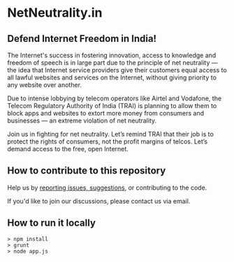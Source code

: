 # NetNeutrality.in #

## Defend Internet Freedom in India! ##

The Internet's success in fostering innovation, access to knowledge and freedom of speech is in large part due to the principle of net neutrality — the idea that Internet service providers give their customers equal access to all lawful websites and services on the Internet, without giving priority to any website over another.

Due to intense lobbying by telecom operators like Airtel and Vodafone, the Telecom Regulatory Authority of India (TRAI) is planning to allow them to block apps and websites to extort more money from consumers and businesses — an extreme violation of net neutrality.

Join us in fighting for net neutrality. Let’s remind TRAI that their job is to protect the rights of consumers, not the profit margins of telcos. Let’s demand access to the free, open Internet.


## How to contribute to this repository ##
Help us by [reporting issues, suggestions](https://github.com/netneutrality/netneutrality.in/issues), or contributing to the code.

If you'd like to join our discussions, please contact us via email.


## How to run it locally

```
> npm install
> grunt
> node app.js
```